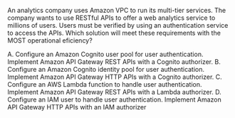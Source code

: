 An analytics company uses Amazon VPC to run its multi-tier services. The company wants to use RESTful APIs to offer a web analytics service to millions of users. Users must be verified by using an authentication service to access the APIs. Which solution will meet these requirements with the MOST operational eficiency? 

A. Configure an Amazon Cognito user pool for user authentication. Implement Amazon API Gateway REST APIs with a Cognito authorizer. 
B. Configure an Amazon Cognito identity pool for user authentication. Implement Amazon API Gateway HTTP APIs with a Cognito authorizer. 
C. Configure an AWS Lambda function to handle user authentication. Implement Amazon API Gateway REST APIs with a Lambda authorizer. 
D. Configure an IAM user to handle user authentication. Implement Amazon API Gateway HTTP APIs with an IAM authorizer
